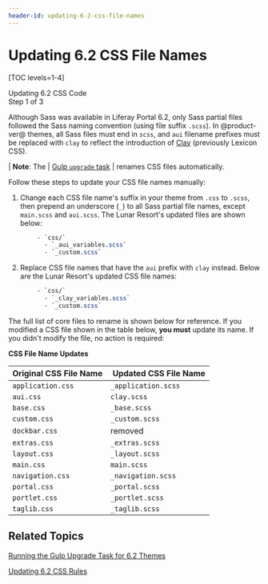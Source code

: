 ```yaml
---
header-id: updating-6-2-css-file-names
---
```


# Updating 6.2 CSS File Names

[TOC levels=1-4]

<div class="learn-path-step">
    <p>Updating 6.2 CSS Code<br>Step 1 of 3</p>
</div>

Although Sass was available in Liferay Portal 6.2, only Sass partial files 
followed the Sass naming convention (using file suffix `.scss`). In 
@product-ver@ themes, all Sass files must end in `scss`, and `aui` filename 
prefixes must be replaced with `clay` to reflect the introduction of 
[Clay](https://clayui.com/docs/getting-started/clay.html) 
(previously Lexicon CSS).

| **Note**: The
| [Gulp `upgrade` task](/docs/7-2/tutorials/-/knowledge_base/t/running-the-upgrade-task-for-6-2-themes)
| renames CSS files automatically.

Follow these steps to update your CSS file names manually: 

1.  Change each CSS file name's suffix in your theme from `.css` to `.scss`, 
    then prepend an underscore (`_`) to all Sass partial file names, except 
    `main.scss` and `aui.scss`. The Lunar Resort's updated files are shown
    below:

```css
        - `css/`
          - `_aui_variables.scss`
          - `_custom.scss`
```

2.  Replace CSS file names that have the `aui` prefix with `clay` instead. Below 
    are the Lunar Resort's updated CSS file names:

```css
        - `css/`
          - `_clay_variables.scss`
          - `_custom.scss` 
```
 
The full list of core files to rename is shown below for reference. If you 
modified a CSS file shown in the table below, **you must** update its name. If 
you didn't modify the file, no action is required:

**CSS File Name Updates**

| Original CSS File Name | &nbsp;Updated CSS File Name |
-------------- |:-------------------------------- |
`application.css` | `_application.scss`|
`aui.css` | `clay.scss`|
`base.css` | `_base.scss`|
`custom.css` | `_custom.scss`|
`dockbar.css` | removed|
`extras.css` | `_extras.scss`|
`layout.css` | `_layout.scss`|
`main.css` | `main.scss`|
`navigation.css` | `_navigation.scss`|
`portal.css` | `_portal.scss`|
`portlet.css` | `_portlet.scss`|
`taglib.css` | `_taglib.scss`|

## Related Topics

[Running the Gulp Upgrade Task for 6.2 Themes](/docs/7-2/tutorials/-/knowledge_base/t/running-the-upgrade-task-for-6-2-themes)

[Updating 6.2 CSS Rules](/docs/7-2/tutorials/-/knowledge_base/t/updating-6-2-css-rules-and-imports)
